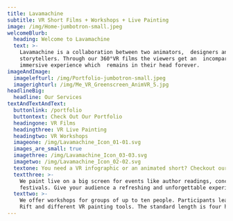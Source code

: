 ```yaml
---
title: Lavamachine
subtitle: VR Short Films + Workshops + Live Painting
image: /img/Home-jumbotron-small.jpeg
welcomeBlurb:
  heading: Welcome to Lavamachine
  text: >-
    Lavamachine is a collaboration between two animators,  designers and
    storytellers. Through our 360°VR films the viewers get an  incomparable
    immersive experience which  remains in their head forever.
imageAndImage:
  imagelefturl: /img/Portfolio-jumbotron-small.jpeg
  imagerighturl: /img/Me_VR_Greenscreen_AnimVR_5.jpg
headlineBig:
  headline: Our Services
textAndTextAndText:
  buttonlink: /portfolio
  buttontext: Check Out Our Portfolio
  headingone: VR Films
  headingthree: VR Live Painting
  headingtwo: VR Workshops
  imageone: /img/Lavamachine_Icon_01-01.svg
  images_are_small: true
  imagethree: /img/Lavamachine_Icon_03-03.svg
  imagetwo: /img/Lavamachine_Icon_02-02.svg
  textone: You need a VR infographic or an animated short? Checkout our portfolio.
  textthree: >-
    We paint live on a big screen for events like author readings, concerts and
    festivals. Give your audience a refreshing and unforgettable experience.
  texttwo: >-
    We offer workshops for groups of up to ten people. Participants learn to use
    Rift and different VR painting tools. The standard length is four hours.
---
```



